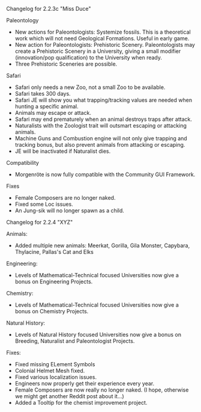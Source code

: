 Changelog for 2.2.3c "Miss Duce"

Paleontology
- New actions for Paleontologists: Systemize fossils. This is a theoretical work which will not need Geological Formations. Useful in early game.
- New action for Paleontologists: Prehistoric Scenery. Paleontologists may create a Prehistoric Scenery in a University, giving a small modifier (innovation/pop qualification) to the University when ready.
- Three Prehistoric Sceneries are possible.

Safari
- Safari only needs a new Zoo, not a small Zoo to be available.
- Safari takes 300 days.
- Safari JE will show you what trapping/tracking values are needed when hunting a specific animal.
- Animals may escape or attack.
- Safari may end prematurely when an animal destroys traps after attack.
- Naturalists with the Zoologist trait will outsmart escaping or attacking animals.
- Machine Guns and Combustion engine will not only give trapping and tracking bonus, but also prevent animals from attacking or escaping.
- JE will be inactivated if Naturalist dies.

Compatibility
- Morgenröte is now fully compatible with the Community GUI Framework.

Fixes
- Female Composers are no longer naked.
- Fixed some Loc issues.
- An Jung-sik will no longer spawn as a child.



Changelog for 2.2.4 "XYZ"

Animals:
- Added multiple new animals: Meerkat, Gorilla, Gila Monster, Capybara, Thylacine, Pallas's Cat and Elks

Engineering:
- Levels of Mathematical-Technical focused Universities now give a bonus on Engineering Projects.

Chemistry:
- Levels of Mathematical-Technical focused Universities now give a bonus on Chemistry Projects.

Natural History:
- Levels of Natural History focused Universities now give a bonus on Breeding, Naturalist and Paleontologist Projects.

Fixes:
- Fixed missing ELement Symbols
- Colonial Helmet Mesh fixed.
- Fixed various localization issues.
- Engineers now properly get their experience every year.
- Female Composers are now really no longer naked. (I hope, otherwise we might get another Reddit post about it...)
- Added a Tooltip for the chemist improvement project.